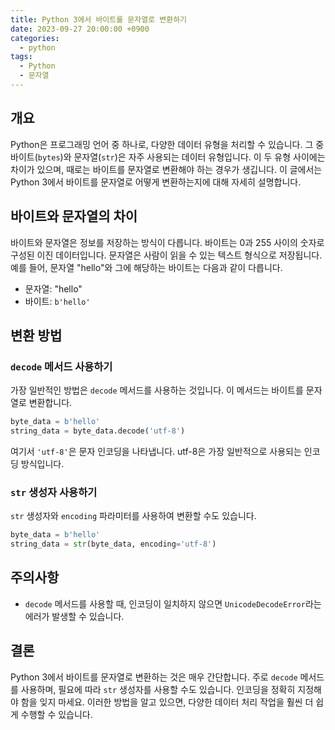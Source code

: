 ```yaml
---
title: Python 3에서 바이트를 문자열로 변환하기
date: 2023-09-27 20:00:00 +0900
categories:
  - python
tags:
  - Python
  - 문자열
---
```


## 개요

Python은 프로그래밍 언어 중 하나로, 다양한 데이터 유형을 처리할 수 있습니다. 그 중 바이트(`bytes`)와 문자열(`str`)은 자주 사용되는 데이터 유형입니다. 이 두 유형 사이에는 차이가 있으며, 때로는 바이트를 문자열로 변환해야 하는 경우가 생깁니다. 이 글에서는 Python 3에서 바이트를 문자열로 어떻게 변환하는지에 대해 자세히 설명합니다.

## 바이트와 문자열의 차이

바이트와 문자열은 정보를 저장하는 방식이 다릅니다. 바이트는 0과 255 사이의 숫자로 구성된 이진 데이터입니다. 문자열은 사람이 읽을 수 있는 텍스트 형식으로 저장됩니다. 예를 들어, 문자열 "hello"와 그에 해당하는 바이트는 다음과 같이 다릅니다.

- 문자열: "hello"
- 바이트: `b'hello'`

## 변환 방법

### `decode` 메서드 사용하기

가장 일반적인 방법은 `decode` 메서드를 사용하는 것입니다. 이 메서드는 바이트를 문자열로 변환합니다.

```python
byte_data = b'hello'
string_data = byte_data.decode('utf-8')
```

여기서 `'utf-8'`은 문자 인코딩을 나타냅니다. utf-8은 가장 일반적으로 사용되는 인코딩 방식입니다.

### `str` 생성자 사용하기

`str` 생성자와 `encoding` 파라미터를 사용하여 변환할 수도 있습니다.

```python
byte_data = b'hello'
string_data = str(byte_data, encoding='utf-8')
```

## 주의사항

- `decode` 메서드를 사용할 때, 인코딩이 일치하지 않으면 `UnicodeDecodeError`라는 에러가 발생할 수 있습니다.
  
## 결론

Python 3에서 바이트를 문자열로 변환하는 것은 매우 간단합니다. 주로 `decode` 메서드를 사용하며, 필요에 따라 `str` 생성자를 사용할 수도 있습니다. 인코딩을 정확히 지정해야 함을 잊지 마세요. 이러한 방법을 알고 있으면, 다양한 데이터 처리 작업을 훨씬 더 쉽게 수행할 수 있습니다.